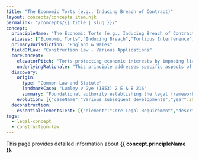 ```yaml
---
title: "The Economic Torts (e.g., Inducing Breach of Contract)"
layout: concepts/concepts_item.njk
permalink: "/concepts/{{ title | slug }}/"
concept:
  principleName: "The Economic Torts (e.g., Inducing Breach of Contract)"
  aliases: ["Economic Torts","Inducing Breach","Tortious Interference","Unlawful Interference"]
  primaryJurisdiction: "England & Wales"
  fieldOfLaw: "Construction Law - Various Applications"
  coreConcept:
    elevatorPitch: "Torts protecting economic interests by imposing liability for intentionally interfering with contractual relations or causing economic loss through unlawful means."
    underlyingRationale: "This principle addresses specific aspects of construction law relationships and liabilities, providing structured legal framework for the economic torts (e.g., inducing breach of contract) issues."
  discovery:
    origin:
      type: "Common Law and Statute"
      landmarkCase: "Lumley v Gye (1853) 2 E & B 216"
      summary: "Foundational authority establishing the legal framework for the economic torts (e.g., inducing breach of contract) in construction and commercial law contexts."
    evolution: [{"caseName":"Various subsequent developments","year":2000,"contribution":"Continued judicial and legislative refinement of the principle's application and scope in modern construction law."}]
  deconstruction:
    essentialElementsTest: [{"element":"Core Legal Requirement","description":"The fundamental requirement that must be established to successfully apply the economic torts (e.g., inducing breach of contract) in construction law contexts."},{"element":"Factual Foundation","description":"The specific factual circumstances that must exist to trigger application of this legal principle."},{"element":"Legal Consequence Test","description":"The test for determining when the principle's legal consequences should apply to the particular circumstances."}]
tags: 
  - legal-concept
  - construction-law
---
```


This page provides detailed information about **{{ concept.principleName }}**.
